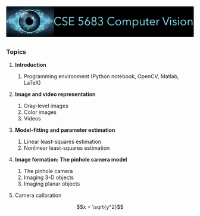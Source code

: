 # ![cse5683_image](cse5683_image.jpg)


### Topics

1. **Introduction**

   1. Programming environment (Python notebook, OpenCV, Matlab, LaTeX) 

2. **Image and video representation**

   1. Gray-level images
   2. Color images
   3. Videos

3. **Model-fitting and parameter estimation**

   1. Linear least-squares estimation
   2. Nonlinear least-squares estimation

4. **Image formation: The pinhole camera model**

   1. The pinhole camera
   2. Imaging 3-D objects 
   3. Imaging planar objects

5. Camera calibration

   
```math
x = \sqrt{y^2}
```
   



